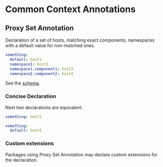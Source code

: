 # Common Context Annotations

## Proxy Set Annotation

Declaration of a set of hosts, matching exact components, namespaces with a default value for
non-matched ones.

```yaml
something:
  default: host1
  namespace1: host2
  namespace1.component1: host3
  namespace2.component2: host4
```

See the [schema](src/.proxy/schema.yaml).

### Concise Declaration

Next two declarations are equivalent.

```yaml
something: host1
```

```yaml
something:
  default: host1
```

### Custom extensions

Packages using Proxy Set Annotation may declare custom extensions for the declaration.

